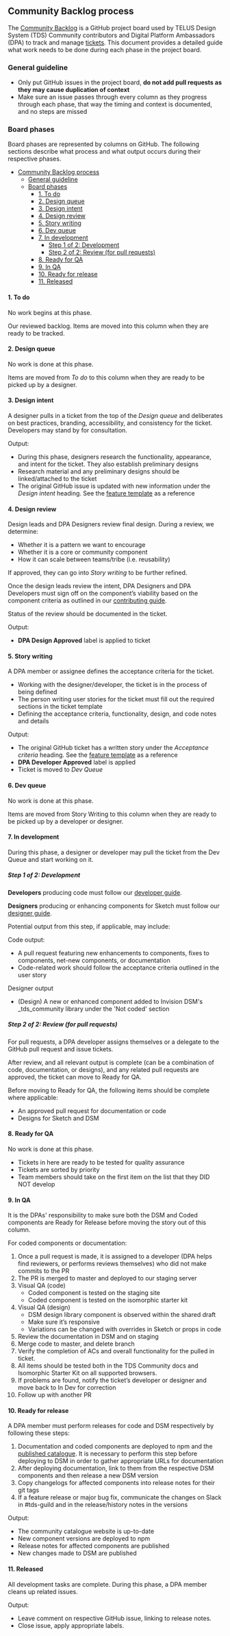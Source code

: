 ## Community Backlog process

The [Community Backlog](https://github.com/telus/tds-community/projects/1) is a GitHub project board used by TELUS Design System (TDS) Community contributors and Digital Platform Ambassadors (DPA) to track and manage [tickets](https://github.com/telus/tds-community/issues). This document provides a detailed guide what work needs to be done during each phase in the project board.

### General guideline

- Only put GitHub issues in the project board, **do not add pull requests as they may cause duplication of context**
- Make sure an issue passes through every column as they progress through each phase, that way the timing and context is documented, and no steps are missed

### Board phases

Board phases are represented by columns on GitHub. The following sections describe what process and what output occurs during their respective phases.

- [Community Backlog process](#community-backlog-process)
  - [General guideline](#general-guideline)
  - [Board phases](#board-phases)
    - [1. To do](#1-to-do)
    - [2. Design queue](#2-design-queue)
    - [3. Design intent](#3-design-intent)
    - [4. Design review](#4-design-review)
    - [5. Story writing](#5-story-writing)
    - [6. Dev queue](#6-dev-queue)
    - [7. In development](#7-in-development)
      - [Step 1 of 2: Development](#step-1-of-2-development)
      - [Step 2 of 2: Review (for pull requests)](#step-2-of-2-review-for-pull-requests)
    - [8. Ready for QA](#8-ready-for-qa)
    - [9. In QA](#9-in-qa)
    - [10. Ready for release](#10-ready-for-release)
    - [11. Released](#11-released)

#### 1. To do

No work begins at this phase.

Our reviewed backlog. Items are moved into this column when they are ready to be tracked.

#### 2. Design queue

No work is done at this phase.

Items are moved from _To do_ to this column when they are ready to be picked up by a designer.

#### 3. Design intent

A designer pulls in a ticket from the top of the _Design queue_ and deliberates on best practices, branding, accessibility, and consistency for the ticket. Developers may stand by for consultation.

Output:

- During this phase, designers research the functionality, appearance, and intent for the ticket. They also establish preliminary designs
- Research material and any preliminary designs should be linked/attached to the ticket
- The original GitHub issue is updated with new information under the _Design intent_ heading. See the [feature template](https://github.com/telus/tds-community/blob/master/.github/ISSUE_TEMPLATE/feature_template.md) as a reference

#### 4. Design review

Design leads and DPA Designers review final design. During a review, we determine:

- Whether it is a pattern we want to encourage
- Whether it is a core or community component
- How it can scale between teams/tribe (i.e. reusability)

If approved, they can go into _Story writing_ to be further refined.

Once the design leads review the intent, DPA Designers and DPA Developers must sign off on the component’s viability based on the component criteria as outlined in our [contributing guide](../.github/CONTRIBUTING.md#designer-guide).

Status of the review should be documented in the ticket.

Output:

- **DPA Design Approved** label is applied to ticket

#### 5. Story writing

A DPA member or assignee defines the acceptance criteria for the ticket.

- Working with the designer/developer, the ticket is in the process of being defined
- The person writing user stories for the ticket must fill out the required sections in the ticket template
- Defining the acceptance criteria, functionality, design, and code notes and details

Output:

- The original GitHub ticket has a written story under the _Acceptance criteria_ heading. See the [feature template](https://github.com/telus/tds-community/blob/master/.github/ISSUE_TEMPLATE/feature_template.md) as a reference
- **DPA Developer Approved** label is applied
- Ticket is moved to _Dev Queue_

#### 6. Dev queue

No work is done at this phase.

Items are moved from Story Writing to this column when they are ready to be picked up by a developer or designer.

#### 7. In development

During this phase, a designer or developer may pull the ticket from the Dev Queue and start working on it.

##### Step 1 of 2: Development

**Developers** producing code must follow our [developer guide](../.github/CONTRIBUTING.md#developer-guide).

**Designers** producing or enhancing components for Sketch must follow our [designer guide](../.github/CONTRIBUTING.md#designer-guide).

Potential output from this step, if applicable, may include:

Code output:

- A pull request featuring new enhancements to components, fixes to components, net-new components, or documentation
- Code-related work should follow the acceptance criteria outlined in the user story

Designer output

- (Design) A new or enhanced component added to Invision DSM's \_tds_community library under the 'Not coded' section

##### Step 2 of 2: Review (for pull requests)

For pull requests, a DPA developer assigns themselves or a delegate to the GitHub pull request and issue tickets.

After review, and all relevant output is complete (can be a combination of code, documentation, or designs), and any related pull requests are approved, the ticket can move to Ready for QA.

Before moving to Ready for QA, the following items should be complete where applicable:

- An approved pull request for documentation or code
- Designs for Sketch and DSM

#### 8. Ready for QA

No work is done at this phase.

- Tickets in here are ready to be tested for quality assurance
- Tickets are sorted by priority
- Team members should take on the first item on the list that they DID NOT develop

#### 9. In QA

It is the DPAs' responsibility to make sure both the DSM and Coded components are Ready for Release before moving the story out of this column.

For coded components or documentation:

1. Once a pull request is made, it is assigned to a developer (DPA helps find reviewers, or performs reviews themselves) who did not make commits to the PR
2. The PR is merged to master and deployed to our staging server
3. Visual QA (code)
   - Coded component is tested on the staging site
   - Coded component is tested on the isomorphic starter kit
4. Visual QA (design)
   - DSM design library component is observed within the shared draft
   - Make sure it’s responsive
   - Variations can be changed with overrides in Sketch or props in code
5. Review the documentation in DSM and on staging
6. Merge code to master, and delete branch
7. Verify the completion of ACs and overall functionality for the pulled in ticket.
8. All items should be tested both in the TDS Community docs and Isomorphic Starter Kit on all supported browsers.
9. If problems are found, notify the ticket’s developer or designer and move back to In Dev for correction
10. Follow up with another PR

#### 10. Ready for release

A DPA member must perform releases for code and DSM respectively by following these steps:

1. Documentation and coded components are deployed to npm and the [published catalogue](https://tds.telus.com/community/index.html). It is necessary to perform this step before deploying to DSM in order to gather appropriate URLs for documentation
2. After deploying documentation, link to them from the respective DSM components and then release a new DSM version
3. Copy changelogs for affected components into release notes for their git tags
4. If a feature release or major bug fix, communicate the changes on Slack in #tds-guild and in the release/history notes in the versions

Output:

- The community catalogue website is up-to-date
- New component versions are deployed to npm
- Release notes for affected components are published
- New changes made to DSM are published

#### 11. Released

All development tasks are complete. During this phase, a DPA member cleans up related issues.

Output:

- Leave comment on respective GitHub issue, linking to release notes.
- Close issue, apply appropriate labels.
